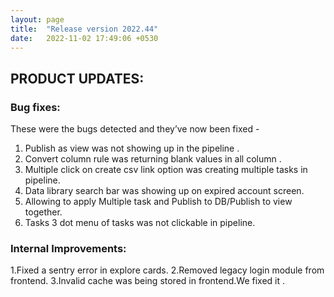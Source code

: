 ```yaml
---
layout: page
title:  "Release version 2022.44"
date:   2022-11-02 17:49:06 +0530
---
```



## **PRODUCT UPDATES:**

### **Bug fixes:**
These were the bugs detected and they’ve now been fixed -

1. Publish as view was not showing up in the pipeline .
2. Convert column rule was returning blank values in all column .
3. Multiple click on create csv link option was creating multiple tasks in pipeline.
4. Data library search bar was showing up on expired account screen.
5. Allowing to apply Multiple task and Publish to DB/Publish to view together.
6. Tasks 3 dot menu of tasks  was not clickable  in pipeline.

### **Internal Improvements:**

1.Fixed a sentry error in explore cards.
2.Removed legacy login module from frontend.
3.Invalid cache was being stored in frontend.We fixed it .